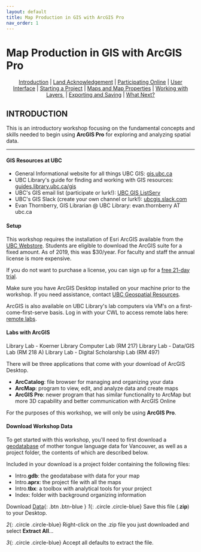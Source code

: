 ```yaml
---
layout: default
title: Map Production in GIS with ArcGIS Pro
nav_order: 1
---
```


# Map Production in GIS with ArcGIS Pro

<p align="center">
  <a href="master/index.">Introduction</a>&nbsp;|
  <a href="master/land-acknowledgement.">Land Acknowledgement</a>&nbsp;|
  <a href="master/online-participate.">Participating Online</a>&nbsp;|
  <a href="content/user-interface">User Interface</a>&nbsp;|
  <a href="content/start-a-project">Starting a Project</a>&nbsp;|
  <a href="content/maps">Maps and Map Properties</a>&nbsp;|
  <a href="content/layers">Working with Layers </a>&nbsp;|
  <a href="content/exporting">Exporting and Saving</a>&nbsp;|
  <a href="content/what-next">What Next?</a>
</p>

## INTRODUCTION

This is an introductory workshop focusing on the fundamental concepts and skills needed to begin using **ArcGIS Pro** for exploring and analyzing spatial data.

---
#### GIS Resources at UBC
- General Informational website for all things UBC GIS: [gis.ubc.ca](http://gis.ubc.ca/)    
- UBC Library's guide for finding and working with GIS resources: [guides.library.ubc.ca/gis](http://guides.library.ubc.ca/gis)
- UBC's GIS email list (participate or lurk!): [UBC GIS ListServ](https://lists.ubc.ca/scripts/wa.exe?SUBED1=GIS-LIST&A=1)  
- UBC's GIS Slack (create your own channel or lurk!): [ubcgis.slack.com](https://ubcgis.slack.com/)
- Evan Thornberry, GIS Librarian @ UBC Library: evan.thornberry AT ubc.ca

#### Setup
This workshop requires the installation of Esri ArcGIS available from the [UBC Webstore](http://gis.ubc.ca/software/).
Students are eligible to download the ArcGIS suite for a fixed amount. As of 2019, this was $30/year.
For faculty and staff the annual license is more expensive. 

If you do not want to purchase a license, you can sign up for a [free 21-day trial](https://www.esri.com/en-us/arcgis/trial?rmedium=esri_com_redirects01&rsource=https://links.esri.com/pro/trial).

Make sure you have ArcGIS Desktop installed on your machine prior to the workshop.
If you need assistance, contact [UBC Geospatial Resources](http://gis.ubc.ca/connect/).

ArcGIS is also available on UBC Library's lab computers via VM's on a first-come-first-serve basis. Log in with your CWL to access remote labs here: [remote labs](https://remotelabs.ubc.ca).

#### Labs with ArcGIS

Library Lab - Koerner Library Computer Lab (RM 217)
Library Lab - Data/GIS Lab (RM 218 A)
Library Lab - Digital Scholarship Lab (RM 497)

There will be three applications that come with your download of ArcGIS Desktop.

- **ArcCatalog**: file browser for managing and organizing your data
- **ArcMap**: program to view, edit, and analyze data and create maps
- **ArcGIS Pro**: newer program that has similar functionality to ArcMap but more 3D capability and better communication with ArcGIS Online

For the purposes of this workshop, we will only be using **ArcGIS Pro**.

#### Download Workshop Data
To get started with this workshop, you'll need to first download a [geodatabase](https://pro.arcgis.com/en/pro-app/latest/help/data/geodatabases/overview/what-is-a-geodatabase-.htm) of mother tongue language data for Vancouver, as well as a project folder, the contents of which are described below.

Included in your download is a project folder containing the following files:
- Intro.**gdb**: the geodatabase with data for your map
- Intro.**aprx**: the project file with all the maps
- Intro.**tbx**: a toolbox with analytical tools for your project
- Index: folder with background organizing information

Download [Data](https://www.dropbox.com/s/umf50059t3l7pky/IntroArcGISPro.zip?dl=0){: .btn .btn-blue }
*1*{: .circle .circle-blue} Save this file (.**zip**) to your Desktop.

*2*{: .circle .circle-blue} Right-click on the .zip file you just downloaded and select **Extract All**...

*3*{: .circle .circle-blue} Accept all defaults to extract the file.    
